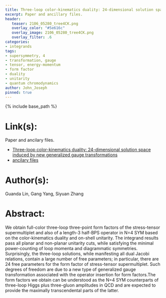 ```yaml
---
title: Three-loop color-kinematics duality: 24-dimensional solution space induced by new generalized gauge transformations
excerpt: Paper and ancillary files.
header:
   teaser: 2106_05280_tree4CK.png
   overlay_color: "#5e616c"
   overlay_image: 2106_05280_tree4CK.png
   overlay_filter: .6
categories:
- integrands
tags:
- supersymmetry, 4
- transformation, gauge
- tensor, energy-momentum
- form factor
- duality
- unitarity
- quantum chromodynamics
author: John_Joseph
pinned: true
---
```

{% include base_path %}

# Link(s):
Paper and ancilary files.
  * [Three-loop color-kinematics duality: 24-dimensional solution space induced by new generalized gauge transformations](https://arxiv.org/abs/2106.05280)
  * [ancilary files](https://arxiv.org/src/2106.05280/anc)

# Author(s):
Guanda Lin, Gang Yang, Siyuan Zhang

# Abstract:
We obtain full-color three-loop three-point form factors of the stress-tensor supermultiplet and also of a length-3 half-BPS operator in N=4 SYM based on the color-kinematics duality and on-shell unitarity. The integrand results pass all planar and non-planar unitarity cuts, while satisfying the minimal power-counting of loop momenta and diagrammatic symmetries. Surprisingly, the three-loop solutions, while manifesting all dual Jacobi relations, contain a large number of free parameters; in particular, there are 24 free parameters for the form factor of stress-tensor supermultiplet. Such degrees of freedom are due to a new type of generalized gauge transformation associated with the operator insertion for form factors.The form factors we obtain can be understood as the N=4 SYM counterparts of three-loop Higgs plus three-gluon amplitudes in QCD and are expected to provide the maximally transcendental parts of the latter.